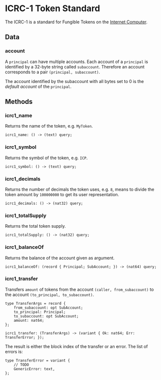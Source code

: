 # ICRC-1 Token Standard

The ICRC-1 is a standard for Fungible Tokens on the [Internet Computer](https://internetcomputer.org).

## Data

### account

A `principal` can have multiple accounts. Each account of a `principal` is identified by a 32-byte string called `subaccount`. Therefore an account corresponds to a pair `(principal, subaccount)`.

The account identified by the subaccount with all bytes set to 0 is the _default account_ of the `principal`.

## Methods

### icrc1_name

Returns the name of the token, e.g. `MyToken`.

```
icrc1_name: () -> (text) query;
```

### icrc1_symbol

Returns the symbol of the token, e.g. `ICP`.

```
icrc1_symbol: () -> (text) query;
```

### icrc1_decimals

Returns the number of decimals the token uses, e.g. `8`, means to divide the token amount by `100000000` to get its user representation.

```
icrc1_decimals: () -> (nat32) query;
```

### icrc1_totalSupply

Returns the total token supply.

```
icrc1_totalSupply: () -> (nat32) query;
```

### icrc1_balanceOf

Returns the balance of the account given as argument.

```
icrc1_balanceOf: (record { Principal; SubAccount; }) -> (nat64) query;
```

### icrc1_transfer

Transfers `amount` of tokens from the account `(caller, from_subaccount)` to the account `(to_principal, to_subaccount)`.

```
type TransferArgs = record {
    from_subaccount: opt SubAccount;
    to_principal: Principal;
    to_subaccount: opt SubAccount;
    amount: nat64;
};

icrc1_transfer: (TransferArgs) -> (variant { Ok: nat64; Err: TransferError; });
```

The result is either the block index of the transfer or an error. The list of errors is:

```
type TransferError = variant {
    // TODO
    GenericError: text,
};
```
